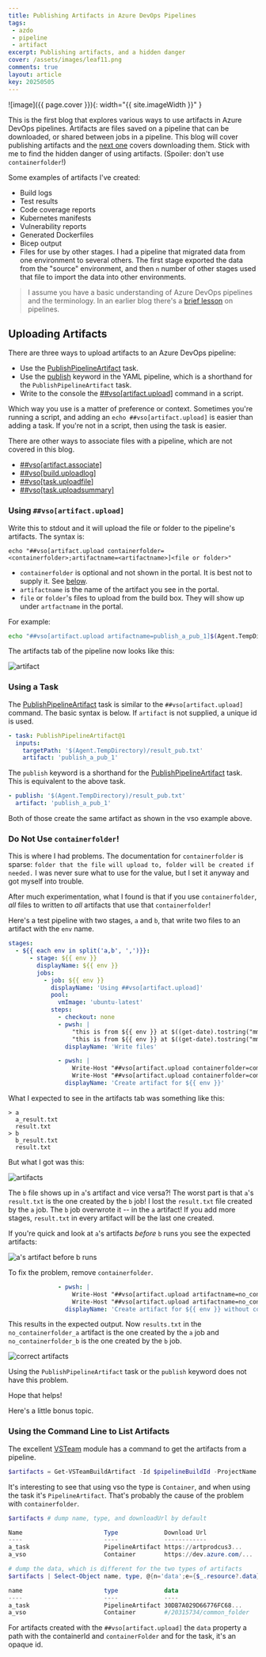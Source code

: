 ```yaml
---
title: Publishing Artifacts in Azure DevOps Pipelines
tags:
 - azdo
 - pipeline
 - artifact
excerpt: Publishing artifacts, and a hidden danger
cover: /assets/images/leaf11.png
comments: true
layout: article
key: 20250505
---
```

![image]({{ page.cover }}){: width="{{ site.imageWidth }}" }

This is the first blog that explores various ways to use artifacts in Azure DevOps pipelines. Artifacts are files saved on a pipeline that can be downloaded, or shared between jobs in a pipeline. This blog will cover publishing artifacts and the [next one](/2025-06-30-pipeline-artifacts-download.html) covers downloading them. Stick with me to find the hidden danger of using artifacts. (Spoiler: don't use `containerfolder`!)

Some examples of artifacts I've created:

- Build logs
- Test results
- Code coverage reports
- Kubernetes manifests
- Vulnerability reports
- Generated Dockerfiles
- Bicep output
- Files for use by other stages. I had a pipeline that migrated data from one environment to several others. The first stage exported the data from the "source" environment, and then `n` number of other stages used that file to import the data into other environments.

> I assume you have a basic understanding of Azure DevOps pipelines and the terminology. In an earlier blog there's a [brief lesson](/2024/08/10/typical-pipeline.html#folder-structure) on pipelines.

## Uploading Artifacts

There are three ways to upload artifacts to an Azure DevOps pipeline:

- Use the [PublishPipelineArtifact](https://learn.microsoft.com/en-us/azure/devops/pipelines/tasks/reference/publish-pipeline-artifact-v1?view=azure-pipelines) task.
- Use the [publish](https://learn.microsoft.com/en-us/azure/devops/pipelines/artifacts/pipeline-artifacts?view=azure-devops&tabs=yaml#publish-artifacts) keyword in the YAML pipeline, which is a shorthand for the `PublishPipelineArtifact` task.
- Write to the console the [##vso[artifact.upload]](https://learn.microsoft.com/en-us/azure/devops/pipelines/scripts/logging-commands?view=azure-devops&tabs=bash#upload-upload-an-artifact) command in a script.

Which way you use is a matter of preference or context. Sometimes you're running a script, and adding an `echo ##vso[artifact.upload]` is easier than adding a task. If you're not in a script, then using the task is easier.

There are other ways to associate files with a pipeline, which are not covered in this blog.

- [##vso[artifact.associate]](https://learn.microsoft.com/en-us/azure/devops/pipelines/scripts/logging-commands?view=azure-devops&tabs=bash#associate-initialize-an-artifact)
- [##vso[build.uploadlog]](https://learn.microsoft.com/en-us/azure/devops/pipelines/scripts/logging-commands?view=azure-devops&tabs=bash#uploadlog-upload-a-log)
- [##vso[task.uploadfile]](https://learn.microsoft.com/en-us/azure/devops/pipelines/scripts/logging-commands?view=azure-devops&tabs=bash#uploadfile-upload-a-file-that-can-be-downloaded-with-task-logs)
- [##vso[task.uploadsummary]](https://learn.microsoft.com/en-us/azure/devops/pipelines/scripts/logging-commands?view=azure-devops&tabs=bash#uploadsummary-add-some-markdown-content-to-the-build-summary)

### Using `##vso[artifact.upload]`

Write this to stdout and it will upload the file or folder to the pipeline's artifacts. The syntax is:

```text
echo "##vso[artifact.upload containerfolder=<containerfolder>;artifactname=<artifactname>]<file or folder>"
```

- `containerfolder` is optional and not shown in the portal. It is best not to supply it. See [below](#do-not-use-containerfolder).
- `artifactname` is the name of the artifact you see in the portal.
- `file` or `folder`'s files to upload from the build box. They will show up under `artfactname` in the portal.

For example:

```bash
echo "##vso[artifact.upload artifactname=publish_a_pub_1]$(Agent.TempDirectory)/result_pub.txt"
```

The artifacts tab of the pipeline now looks like this:

![artifact](/assets/images/artifacts/artifact.png)

### Using a Task

The [PublishPipelineArtifact](https://learn.microsoft.com/en-us/azure/devops/pipelines/tasks/reference/publish-pipeline-artifact-v1?view=azure-pipelines) task is similar to the `##vso[artifact.upload]` command. The basic syntax is below. If `artifact` is not supplied, a unique id is used.

```yaml
- task: PublishPipelineArtifact@1
  inputs:
    targetPath: '$(Agent.TempDirectory)/result_pub.txt'
    artifact: 'publish_a_pub_1'
```

The `publish` keyword is a shorthand for the [PublishPipelineArtifact](https://learn.microsoft.com/en-us/azure/devops/pipelines/tasks/reference/publish-pipeline-artifact-v1?view=azure-pipelines) task. This is equivalent to the above task.

```yaml
- publish: '$(Agent.TempDirectory)/result_pub.txt'
  artifact: 'publish_a_pub_1'
```

Both of those create the same artifact as shown in the vso example above.

### Do Not Use `containerfolder`!

This is where I had problems. The documentation for `containerfolder` is sparse: `folder that the file will upload to, folder will be created if needed.` I was never sure what to use for the value, but I set it anyway and got myself into trouble.

After much experimentation, what I found is that if you use `containerfolder`, _all_ files to written to _all_ artifacts that use that `containerfolder`!

Here's a test pipeline with two stages, `a` and `b`, that write two files to an artifact with the `env` name.

```yaml
stages:
  - ${{ each env in split('a,b', ',')}}:
      - stage: ${{ env }}
        displayName: ${{ env }}
        jobs:
          - job: ${{ env }}
            displayName: 'Using ##vso[artifact.upload]'
            pool:
              vmImage: 'ubuntu-latest'
            steps:
              - checkout: none
              - pwsh: |
                  "this is from ${{ env }} at $((get-date).tostring("mm:ss.fff"))" > $(Agent.TempDirectory)/result.txt
                  "this is from ${{ env }} at $((get-date).tostring("mm:ss.fff"))" > $(Agent.TempDirectory)/${{env}}_result.txt
                displayName: 'Write files'

              - pwsh: |
                  Write-Host "##vso[artifact.upload containerfolder=common_folder;artifactname=${{env}}]$(Agent.TempDirectory)/${{env}}_result.txt"
                  Write-Host "##vso[artifact.upload containerfolder=common_folder;artifactname=${{env}}]$(Agent.TempDirectory)/result.txt"
                displayName: 'Create artifact for ${{ env }}'
```

What I expected to see in the artifacts tab was something like this:

```text
> a
  a_result.txt
  result.txt
> b
  b_result.txt
  result.txt
```

But what I got was this:

![artifacts](/assets/images/artifacts/artifact2.png)

The `b` file shows up in `a`'s artifact and vice versa?! The worst part is that `a`'s `result.txt` is the one created by the `b` job! I lost the `result.txt` file created by the `a` job. The `b` job overwrote it -- in the `a` artifact! If you add more stages, `result.txt` in every artifact will be the last one created.

If you're quick and look at `a`'s artifacts *before* `b` runs you see the expected artifacts:

![a's artifact before b runs](/assets/images/artifacts/artifact3.png)

To fix the problem, remove `containerfolder`.

```yaml
              - pwsh: |
                  Write-Host "##vso[artifact.upload artifactname=no_containerfolder_${{env}}]$(Agent.TempDirectory)/${{env}}_result.txt"
                  Write-Host "##vso[artifact.upload artifactname=no_containerfolder_${{env}}]$(Agent.TempDirectory)/result.txt"
                displayName: 'Create artifact for ${{ env }} without containerfolder'
```

This results in the expected output. Now `results.txt` in the `no_containerfolder_a` artifact is the one created by the `a` job and `no_containerfolder_b` is the one created by the `b` job.

![correct artifacts](/assets/images/artifacts/artifact4.png)

Using the `PublishPipelineArtifact` task or the `publish` keyword does not have this problem.

Hope that helps!

Here's a little bonus topic.

### Using the Command Line to List Artifacts

The excellent [VSTeam](https://github.com/MethodsAndPractices/vsteam) module has a command to get the artifacts from a pipeline.

```powershell
$artifacts = Get-VSTeamBuildArtifact -Id $pipelineBuildId -ProjectName $projectName
```

It's interesting to see that using vso the type is `Container`, and when using the task it's `PipelineArtifact`. That's probably the cause of the problem with `containerfolder`.

```powershell
$artifacts # dump name, type, and downloadUrl by default

Name                       Type             Download Url
----                       ----             ------------
a_task                     PipelineArtifact https://artprodcus3...
a_vso                      Container        https://dev.azure.com/...

# dump the data, which is different for the two types of artifacts
$artifacts | Select-Object name, type, @{n='data';e={$_.resource?.data}}

name                       type             data
----                       ----             ----
a_task                     PipelineArtifact 30DB7A029D66776FC68...
a_vso                      Container        #/20315734/common_folder
```

For artifacts created with the `##vso[artifact.upload]` the `data` property a path with the containerId and `containerFolder` and for the task, it's an opaque id.
